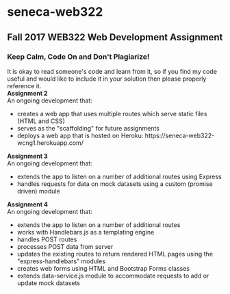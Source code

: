 # seneca-web322
<h2>Fall 2017 WEB322 Web Development Assignment</h2>

<h3>Keep Calm, Code On and Don't Plagiarize!</h3>
It is okay to read someone's code and learn from it, so if you find my code useful and would like to include it in your solution then please properly reference it.        

<div>
  <b>Assignment 2</b><br/>
  An ongoing development that:
  <ul>
    <li>creates a web app that uses multiple routes which serve static files (HTML and CSS)</li>
    <li>serves as the "scaffolding" for future assignments</li>
    <li>deploys a web app that is hosted on Heroku: https://seneca-web322-wcng1.herokuapp.com/</li>
  </ul>
</div>

<div>
  <b>Assignment 3</b><br/>
  An ongoing development that:
  <ul>
    <li>extends the app to listen on a number of additional routes using Express</li>
    <li>handles requests for data on mock datasets using a custom (promise driven) module</li>
  </ul>
</div>

<div>
  <b>Assignment 4</b><br/>
  An ongoing development that:
  <ul>
    <li>extends the app to listen on a number of additional routes</li>
    <li>works with Handlebars.js as a templating engine</li>
    <li>handles POST routes</li>
    <li>processes POST data from server</li>
    <li>updates the existing routes to return rendered HTML pages using the "express-handlebars" modules</li>
    <li>creates web forms using HTML and Bootstrap Forms classes</li>
    <li>extends data-service.js module to accommodate requests to add or update mock datasets</li>
  </ul>
</div>
